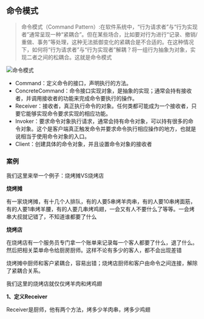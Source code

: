 ## 命令模式

> 命令模式（Command Pattern）:在软件系统中，“行为请求者”与“行为实现者”通常呈现一种“紧耦合”。但在某些场合，比如要对行为进行“记录、撤销/重做、事务”等处理，这种无法抵御变化的紧耦合是不合适的。在这种情况下，如何将“行为请求者”与“行为实现者”解耦？将一组行为抽象为对象，实现二者之间的松耦合。这就是命令模式


![命令模式](https://github.com/SunshineBrother/JHBlog/blob/master/设计模式/设计模式/命令模式/命令模式.png)

- Command：定义命令的接口，声明执行的方法。
- ConcreteCommand：命令接口实现对象，是抽象的实现；通常会持有接收者，并调用接收者的功能来完成命令要执行的操作。
- Receiver：接收者，真正执行命令的对象。任何类都可能成为一个接收者，只要它能够实现命令要求实现的相应功能。
- Invoker：要求命令对象执行请求，通常会持有命令对象，可以持有很多的命令对象。这个是客户端真正触发命令并要求命令执行相应操作的地方，也就是说相当于使用命令对象的入口。
- Client：创建具体的命令对象，并且设置命令对象的接收者


### 案例

我们这里来举一个例子：烧烤摊VS烧烤店

**烧烤摊**

有一家烧烤摊，有十几个人排队，有的人要5串烤羊肉串，有的人要10串烤面筋，有的人要1串烤羊腰，有的人要几串烤鸡翅，一会又有人不要什么了等等。一会烤串大叔就记错了，不知道谁都要了什么

**烧烤店**

在烧烤店有一个服务员专门拿一个账单来记录每一个客人都要了什么，退了什么。然后把相关菜单命令给厨房厨师。这样不论有多少的客人，都不会出现差错


烧烤摊中厨师和客户紧耦合，容易出错；烧烤店厨师和客户由命令之间连接，解除了紧耦合关系。


我们这里的烧烤店就仅仅烤羊肉和烤鸡翅

**1、定义Receiver**

Receiver是厨师，他有两个方法，烤多少羊肉串，烤多少鸡翅
























































